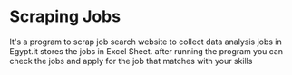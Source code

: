 # Scraping Jobs 
It's a program to scrap job search website to collect data analysis jobs in Egypt.it stores the jobs in Excel Sheet.
after running the program you can check the jobs and apply for the job that matches with your skills
